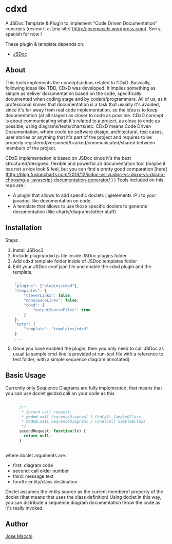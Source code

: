 cdxd
====

A JSDoc Template &amp; Plugin to implement "Code Driven <X> Documentation" concepts (review it at [my site] (http://josemacchi.wordpress.com). Sorry, spanish for now !

These plugin & template depends on:
* [JSDoc](https://github.com/jsdoc3/jsdoc)

## About

This tools implements the concepts/ideas related to CDxD. Basically, following ideas like TDD, CDxD was developed. It implies something as simple as deliver documentation based on the code, specifically documented when coding stage and by coders/programmers. All of us, as it professional knows that documentation is a task that usually it's avoided, since it's far away from real code implementation, so the idea is to keep documentation (at all stages) as closer to code as possible.
CDxD concept is about communicating what it's related to a project, as close to code as possible, using diagrams/texts/charts/etc. 
CDxD means Code Driven <x> Documentation, where <x> could be software design, architectural, test cases, user stories or anything that it's part of the project and requires to be properly registered/versioned/tracked/communicated/shared between members of the project.

CDxD implementation is based on JSDoc since it's the best structured/designed, flexible and powerful JS documentation tool (maybe it has not a nice look & feel, but you can find a pretty good comparation [here] (http://blog.fusioncharts.com/2013/12/jsdoc-vs-yuidoc-vs-doxx-vs-docco-choosing-a-javascript-documentation-generator/ ) )
Tools included on this repo are :
* A plugin that allows to add specific doclets ( @elements :P ) to your javadoc-like documentation on code,
* A template that allows to use those specific doclets to generate documentation (like charts/diagrams/other stuff)

## Installation

Steps: 
1) Install JSDoc3 
2) Include plugin/cdxd.js file inside JSDoc plugins folder
3) Add cdxd template folder inside of JSDoc templates folder
4) Edit your JSDoc conf.json file and enable the cdxd plugin and the template,   

```javascript
    ...
    "plugins": ["plugins/cdxd"],
    "templates": {
        "cleverLinks": false,
        "monospaceLinks": false,
        "cdxd": {
            "outputSourceFiles": true
        }
    },
	"opts": {
		"template": "templates/cdxd"
	}
	...
```

5) Once you have enabled the plugin, then you only need to call JSDoc as usual 
  (a sample cmd-line is provided at run-test file with a reference to test folder, with a simple sequence diagram annotated)

## Basic Usage

Currently only Sequence Diagrams are fully implemented, that means that you can use doclet @cdxd.call on your code as this 

```javascript

      /**
       * Second call request.
	   * @cdxd.call SequenceDiagram1 1 EndCall SampleBClass
       * @cdxd.call SequenceDiagram1 3 FinalCall SampleBClass	   
       */
      secondRequest: function(fx) {
        return null;
      }
	  
```

where doclet arguments are :

* first: diagram code
* second: call order number
* third: message text
* fourth: entity/class destination

Doclet assumes the entity source as the current memberof property of the doclet (that means that uses the class definition)
Using doclet in this way, you can distribute a sequence diagram documentation throw the code as it's really invoked.

## Author

[Jose Macchi](https://github.com/jemacchi)
